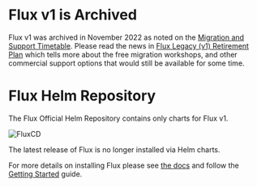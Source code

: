 # Flux v1 is Archived

Flux v1 was archived in November 2022 as noted on the [Migration and Support Timetable](https://fluxcd.io/flux/migration/timetable/).
Please read the news in [Flux Legacy (v1) Retirement Plan](https://fluxcd.io/blog/2022/10/september-2022-update/#flux-legacy-v1-retirement-plan) which tells more about the free migration workshops, and other commercial support options that would still be available for some time.

# Flux Helm Repository

The Flux Official Helm Repository contains only charts for Flux v1.

![FluxCD](https://raw.githubusercontent.com/fluxcd/website/main/static/img/flux-icon%402x.png)

The latest release of Flux is no longer installed via Helm charts.

For more details on installing Flux please see [the docs](https://fluxcd.io/flux/) and follow the [Getting Started](https://fluxcd.io/flux/get-started/) guide.
